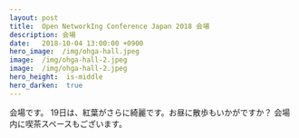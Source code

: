 ```yaml
---
layout: post
title:  Open NetworkIng Conference Japan 2018 会場
description: 会場
date:   2018-10-04 13:00:00 +0900
hero_image:  /img/ohga-hall.jpeg
image:  /img/ohga-hall-2.jpeg
image:  /img/ohga-hall-2.jpeg
hero_height:  is-middle
hero_darken:  true
---
```


会場です。
19日は、紅葉がさらに綺麗です。お昼に散歩もいかがですか？
会場内に喫茶スペースもございます。